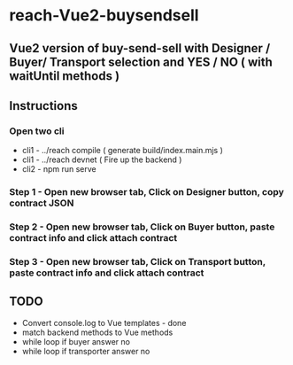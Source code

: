 # reach-Vue2-buysendsell

## Vue2 version of buy-send-sell with Designer / Buyer/ Transport selection and YES / NO (  with waitUntil methods )

## Instructions

### Open two cli
- cli1 - ../reach compile ( generate build/index.main.mjs )
- cli1 - ../reach devnet ( Fire up the backend )
- cli2 - npm run serve

### Step 1 - Open new browser tab, Click on Designer button, copy contract JSON 
### Step 2 - Open new browser tab, Click on Buyer button, paste contract info and click attach contract
### Step 3 - Open new browser tab, Click on Transport button, paste contract info and click attach contract


## TODO
- Convert console.log to Vue templates - done
- match backend methods to Vue methods
- while loop if buyer answer no 
- while loop if transporter answer no 



